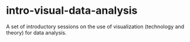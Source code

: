 # intro-visual-data-analysis
A set of introductory sessions on the use of visualization (technology and theory) for data analysis.
